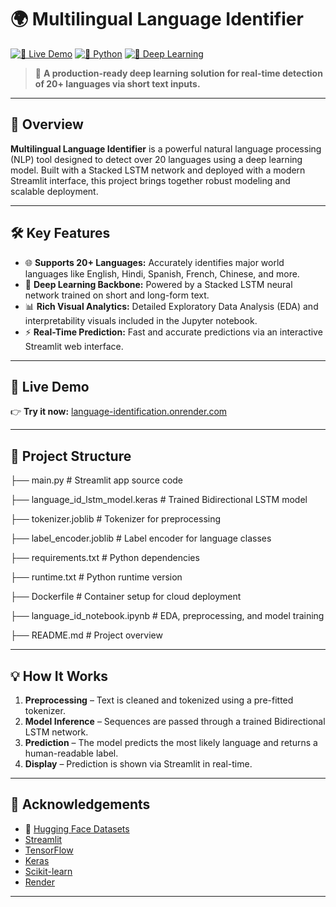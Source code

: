 # 🌍 Multilingual Language Identifier

[![🚀 Live Demo](https://img.shields.io/badge/🚀%20Live%20Demo-Streamlit-blue?style=for-the-badge&logo=streamlit)](https://language-identification.onrender.com)
[![🐍 Python](https://img.shields.io/badge/Python-3.10%2B-yellow?style=for-the-badge&logo=python)](https://www.python.org/downloads/release/python-3100/)
[![🧠 Deep Learning](https://img.shields.io/badge/Model-Stacked%20LSTM-red?style=for-the-badge&logo=tensorflow)](https://www.tensorflow.org/api_docs/python/tf/keras/layers/LSTM)


> 🚀 **A production-ready deep learning solution for real-time detection of 20+ languages via short text inputs.**

---

## 🧠 Overview

**Multilingual Language Identifier** is a powerful natural language processing (NLP) tool designed to detect over 20 languages using a deep learning model. Built with a Stacked LSTM network and deployed with a modern Streamlit interface, this project brings together robust modeling and scalable deployment.

---

## 🛠️ Key Features

- 🌐 **Supports 20+ Languages:** Accurately identifies major world languages like English, Hindi, Spanish, French, Chinese, and more.
- 🤖 **Deep Learning Backbone:** Powered by a Stacked LSTM neural network trained on short and long-form text.
- 📊 **Rich Visual Analytics:** Detailed Exploratory Data Analysis (EDA) and interpretability visuals included in the Jupyter notebook.
- ⚡ **Real-Time Prediction:** Fast and accurate predictions via an interactive Streamlit web interface.

---

## 🚀 Live Demo

👉 **Try it now:** [language-identification.onrender.com](https://language-identification.onrender.com)

---

## 📂 Project Structure

├── main.py # Streamlit app source code

├── language_id_lstm_model.keras # Trained Bidirectional LSTM model

├── tokenizer.joblib # Tokenizer for preprocessing

├── label_encoder.joblib # Label encoder for language classes

├── requirements.txt # Python dependencies

├── runtime.txt # Python runtime version

├── Dockerfile # Container setup for cloud deployment

├── language_id_notebook.ipynb # EDA, preprocessing, and model training

├── README.md # Project overview

---

## 💡 How It Works

1. **Preprocessing** – Text is cleaned and tokenized using a pre-fitted tokenizer.
2. **Model Inference** – Sequences are passed through a trained Bidirectional LSTM network.
3. **Prediction** – The model predicts the most likely language and returns a human-readable label.
4. **Display** – Prediction is shown via Streamlit in real-time.

---

## 🙏 Acknowledgements

- 🤗 [Hugging Face Datasets](https://huggingface.co/datasets)  
- [Streamlit](https://streamlit.io/)  
- [TensorFlow](https://www.tensorflow.org/)  
- [Keras](https://keras.io/)  
- [Scikit-learn](https://scikit-learn.org/)  
- [Render](https://render.com/)

---
